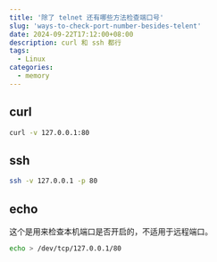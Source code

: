 ```yaml
---
title: '除了 telnet 还有哪些方法检查端口号'
slug: 'ways-to-check-port-number-besides-telent'
date: 2024-09-22T17:12:00+08:00
description: curl 和 ssh 都行
tags:
  - Linux
categories:
  - memory
---
```


## curl

```bash
curl -v 127.0.0.1:80
```

## ssh

```bash
ssh -v 127.0.0.1 -p 80
```

## echo
这个是用来检查本机端口是否开启的，不适用于远程端口。

```bash
echo > /dev/tcp/127.0.0.1/80
```
